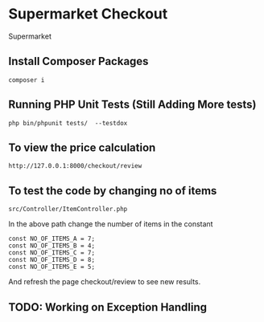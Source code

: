 # Supermarket Checkout
Supermarket

## Install Composer Packages

```composer i```

## Running PHP Unit Tests (Still Adding More tests)

```php bin/phpunit tests/  --testdox```

## To view the price calculation

```http://127.0.0.1:8000/checkout/review```

## To test the code by changing no of items

```src/Controller/ItemController.php```

In the above path change the number of items in the constant

```
const NO_OF_ITEMS_A = 7;
const NO_OF_ITEMS_B = 4;
const NO_OF_ITEMS_C = 7;
const NO_OF_ITEMS_D = 8;
const NO_OF_ITEMS_E = 5;
```

And refresh the page checkout/review to see new results.


## TODO: Working on Exception Handling
